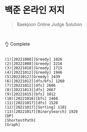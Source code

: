 # 백준 온라인 저지

> Baekjoon Online Judge Solution

<br/>

👌 Complete
<pre><code>
(1)[20221008][Greedy] 1026
(2)[20221008][Greedy] 2216
(3)[20221010][Greedy] 1715
(4)[20221012][Greedy] 1946
(5)20221012][Greedy] 1439
(6)[20221012][dfs/bfs] 1260
(7)[20221012][dfs] 2606
(8)[20221013][dfs] 2667
(9)[20221015][bfs] 1012
(10)[20221016][bfs] 2468
(11)[20221017][dfs] 1520
(12)[20221017][Sorting] 1181
(13)[20221017][BinarySearch] 1920
[DP]
[ShortestPath]
[Graph]
</code><pre>